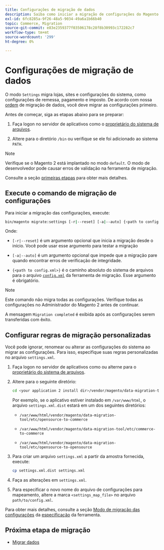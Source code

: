 ```yaml
---
title: Configurações de migração de dados
description: Saiba como iniciar a migração de configurações do Magento 1 para o Magento 2 com o  [!DNL Data Migration Tool].
exl-id: 6fc8285a-9f26-48a5-9034-49a6a1b66b40
topic: Commerce, Migration
source-git-commit: e83e2359377f03506178c28f8b30993c172282c7
workflow-type: tm+mt
source-wordcount: '299'
ht-degree: 0%

---
```


# Configurações de migração de dados

O modo `Settings` migra lojas, sites e configurações do sistema, como configurações de remessa, pagamento e imposto. De acordo com nossa [ordem](overview.md#migration-order) de migração de dados, você deve migrar as configurações primeiro.

Antes de começar, siga as etapas abaixo para se preparar:

1. Faça logon no servidor de aplicativos como o [proprietário do sistema de arquivos](../../../installation/prerequisites/file-system/overview.md).

1. Altere para o diretório `/bin` ou verifique se ele foi adicionado ao sistema `PATH`.

>[!NOTE]
>
>Verifique se o Magento 2 está implantado no modo `default`. O modo de desenvolvedor pode causar erros de validação na ferramenta de migração.


Consulte a seção [primeiras etapas](overview.md#first-steps) para obter mais detalhes.

## Execute o comando de migração de configurações

Para iniciar a migração das configurações, execute:

```bash
bin/magento migrate:settings [-r|--reset] [-a|--auto] {<path to config.xml>}
```

Onde:

* `[-r|--reset]` é um argumento opcional que inicia a migração desde o início. Você pode usar esse argumento para testar a migração

* `[-a|--auto]` é um argumento opcional que impede que a migração pare quando encontrar erros de verificação de integridade.

* `{<path to config.xml>}` é o caminho absoluto do sistema de arquivos para o arquivo [`config.xml`](../configure.md#configure-migration-in-vendor-folder) da ferramenta de migração. Esse argumento é obrigatório.

>[!NOTE]
>
>Este comando não migra todas as configurações. Verifique todas as configurações no Administrador do Magento 2 antes de continuar.


A mensagem `Migration completed` é exibida após as configurações serem transferidas com êxito.

## Configurar regras de migração personalizadas

Você pode ignorar, renomear ou alterar as configurações do sistema ao migrar as configurações. Para isso, especifique suas regras personalizadas no arquivo `settings.xml`.

1. Faça logon no servidor de aplicativos como ou alterne para o [proprietário do sistema de arquivos](../../../installation/prerequisites/file-system/overview.md).

1. Altere para o seguinte diretório:

   ```bash
   cd <your application 2 install dir>/vendor/magento/data-migration-tool/etc/<edition-to-edition>
   ```

   Por exemplo, se o aplicativo estiver instalado em `/var/www/html`, o arquivo `settings.xml.dist` estará em um dos seguintes diretórios:

   * `/var/www/html/vendor/magento/data-migration-tool/etc/opensource-to-commerce`

   * `/var/www/html/vendor/magento/data-migration-tool/etc/commerce-to-commerce`

   * `/var/www/html/vendor/magento/data-migration-tool/etc/opensource-to-opensource`

1. Para criar um arquivo `settings.xml` a partir da amostra fornecida, execute:

   ```bash
   cp settings.xml.dist settings.xml
   ```

1. Faça as alterações em `settings.xml`.

1. Para especificar o novo nome do arquivo de configurações para mapeamento, altere a marca `<settings_map_file>` no arquivo `path/to/config.xml`.

Para obter mais detalhes, consulte a seção [Modo de migração das configurações](../technical-specification.md#settings-migration-mode) da [especificação](../technical-specification.md) da ferramenta.

## Próxima etapa de migração

* [Migrar dados](data.md)
